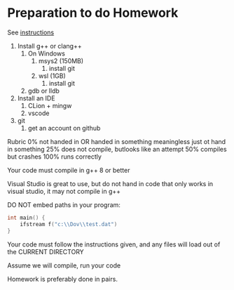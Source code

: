 # Preparation to do Homework

See [instructions](https://github.com/RU-ECE/DovKrugerCourses/tree/main/setup)

1. Install g++ or clang++
   1. On Windows
      1. msys2 (150MB)
         1. install git
      2. wsl (1GB)
         1. install git
   2. gdb or lldb
2. Install an IDE
   1. CLion + mingw
   2. vscode
3. git
   1. get an account on github

Rubric
0% not handed in OR handed in something meaningless just ot hand in something
25% does not compile, butlooks like an attempt
50% compiles but crashes
100% runs correctly

Your code must compile in g++ 8 or better

Visual Studio is great to use, but do not hand in code that only works in visual studio, it may not compile in g++

DO NOT embed paths in your program:
```cpp
int main() {
    ifstream f("c:\\Dov\\test.dat")
}
```

Your code must follow the instructions given, and any files will load out of the CURRENT DIRECTORY


Assume we will compile, run your code

Homework is preferably done in pairs.